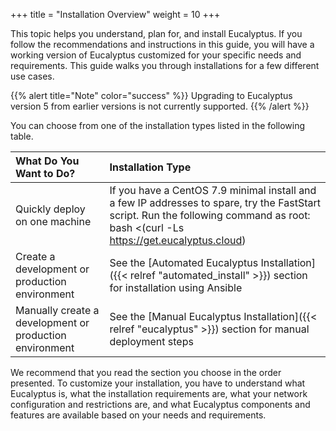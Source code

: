 +++
title = "Installation Overview"
weight = 10
+++

This topic helps you understand, plan for, and install Eucalyptus. If you follow the recommendations and instructions in this guide, you will have a working version of Eucalyptus customized for your specific needs and requirements. This guide walks you through installations for a few different use cases.

{{% alert title="Note" color="success" %}}
Upgrading to Eucalyptus version 5 from earlier versions is not currently supported.
{{% /alert %}}

You can choose from one of the installation types listed in the following table.

| What Do You Want to Do? | Installation Type | 
|  :---- |  :---- | 
| Quickly deploy on one machine | If you have a CentOS 7.9 minimal install and a few IP addresses to spare, try the FastStart script. Run the following command as root: bash <(curl -Ls https://get.eucalyptus.cloud) |
| Create a development or production environment | See the [Automated Eucalyptus Installation]({{< relref "automated_install" >}}) section for installation using Ansible |
| Manually create a development or production environment | See the [Manual Eucalyptus Installation]({{< relref "eucalyptus" >}}) section for manual deployment steps |

We recommend that you read the section you choose in the order presented. To customize your installation, you have to understand what Eucalyptus is, what the installation requirements are, what your network configuration and restrictions are, and what Eucalyptus components and features are available based on your needs and requirements.

